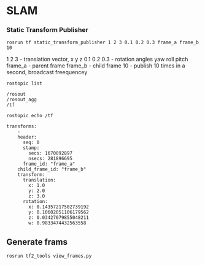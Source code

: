 # SLAM

### Static Transform Publisher

```rosrun tf static_transform_publisher 1 2 3 0.1 0.2 0.3 frame_a frame_b 10```

 1 2 3 - translation vector, x y z
 0.1 0.2 0.3 - rotation angles yaw roll pitch
 frame_a - parent frame
 frame_b - child frame
 10 - publish 10 times in a second, broadcast freequencey
 
```rostopic list```
```
/rosout
/rosout_agg
/tf
```

```rostopic echo /tf```

``` 
transforms: 
    -
    header: 
      seq: 0
      stamp: 
        secs: 1670092897
        nsecs: 281896695
      frame_id: "frame_a"
    child_frame_id: "frame_b"
    transform: 
      translation: 
        x: 1.0
        y: 2.0
        z: 3.0
      rotation: 
        x: 0.14357217502739192
        y: 0.10602051106179562
        z: 0.03427079855048211
        w: 0.9833474432563558
```

## Generate frams

```rosrun tf2_tools view_frames.py```
